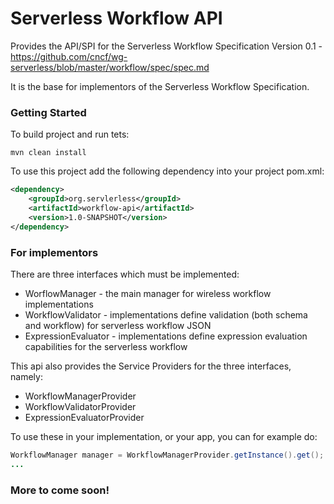 # Serverless Workflow API

Provides the API/SPI for the
Serverless Workflow Specification Version 0.1 - https://github.com/cncf/wg-serverless/blob/master/workflow/spec/spec.md

It is the base for implementors of the Serverless Workflow Specification.

### Getting Started

To build project and run tets:

```
mvn clean install
```

To use this project add the following dependency into your project pom.xml:

```xml
<dependency>
    <groupId>org.servlerless</groupId>
    <artifactId>workflow-api</artifactId>
    <version>1.0-SNAPSHOT</version>
</dependency>
```
### For implementors
There are three interfaces which must be implemented:
* WorflowManager - the main manager for wireless workflow implementations
* WorkflowValidator - implementations define validation (both schema and workflow) for serverless workflow JSON
* ExpressionEvaluator - implementations define expression evaluation capabilities for the serverless workflow

This api also provides the Service Providers for the three interfaces, namely:
 * WorkflowManagerProvider
 * WorkflowValidatorProvider
 * ExpressionEvaluatorProvider
 
 To use these in your implementation, or your app, you can for example do:
 
```java
WorkflowManager manager = WorkflowManagerProvider.getInstance().get();
...
```


### More to come soon!